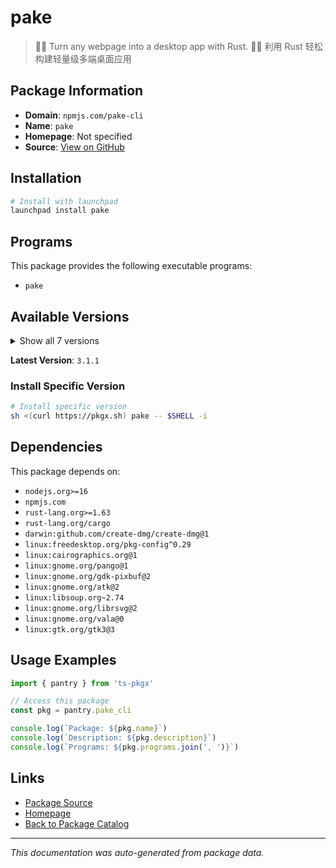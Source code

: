 # pake

> 🤱🏻 Turn any webpage into a desktop app with Rust. 🤱🏻 利用 Rust 轻松构建轻量级多端桌面应用

## Package Information

- **Domain**: `npmjs.com/pake-cli`
- **Name**: `pake`
- **Homepage**: Not specified
- **Source**: [View on GitHub](https://github.com/pkgxdev/pantry/tree/main/projects/npmjs.com/pake-cli/package.yml)

## Installation

```bash
# Install with launchpad
launchpad install pake
```

## Programs

This package provides the following executable programs:

- `pake`

## Available Versions

<details>
<summary>Show all 7 versions</summary>

- `3.1.1`, `3.0.3`, `2.6.0`, `2.5.1`, `2.5.0`
- `2.3.6`, `2.3.5`

</details>

**Latest Version**: `3.1.1`

### Install Specific Version

```bash
# Install specific version
sh <(curl https://pkgx.sh) pake -- $SHELL -i
```

## Dependencies

This package depends on:

- `nodejs.org>=16`
- `npmjs.com`
- `rust-lang.org>=1.63`
- `rust-lang.org/cargo`
- `darwin:github.com/create-dmg/create-dmg@1`
- `linux:freedesktop.org/pkg-config^0.29`
- `linux:cairographics.org@1`
- `linux:gnome.org/pango@1`
- `linux:gnome.org/gdk-pixbuf@2`
- `linux:gnome.org/atk@2`
- `linux:libsoup.org~2.74`
- `linux:gnome.org/librsvg@2`
- `linux:gnome.org/vala@0`
- `linux:gtk.org/gtk3@3`

## Usage Examples

```typescript
import { pantry } from 'ts-pkgx'

// Access this package
const pkg = pantry.pake_cli

console.log(`Package: ${pkg.name}`)
console.log(`Description: ${pkg.description}`)
console.log(`Programs: ${pkg.programs.join(', ')}`)
```

## Links

- [Package Source](https://github.com/pkgxdev/pantry/tree/main/projects/npmjs.com/pake-cli/package.yml)
- [Homepage](#)
- [Back to Package Catalog](../package-catalog.md)

---

*This documentation was auto-generated from package data.*
